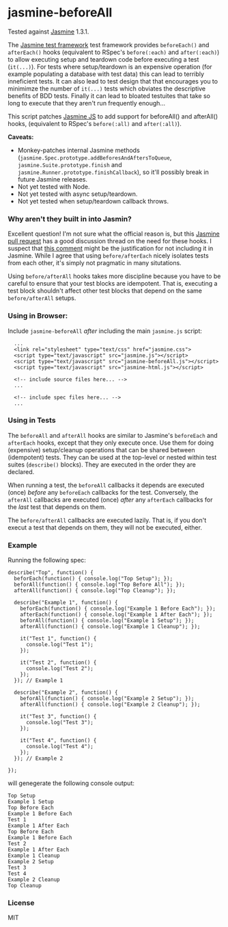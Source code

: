 jasmine-beforeAll
=================

Tested against [Jasmine](http://pivotal.github.io/jasmine/) 1.3.1.

The [Jasmine test framework](http://pivotal.github.io/jasmine/) test framework provides `beforeEach()` and `afterEach()` hooks
(equivalent to RSpec's `before(:each)` and `after(:each)`)
to allow executing setup and teardown code before executing a test (`it(...)`).
For tests where setup/teardown is an expensive operation (for example populating a database with test data) this
can lead to terribly inneficient tests.
It can also lead to test design that that encourages you to minimimze
the number of `it(...)` tests which obviates the descriptive benefits of BDD tests.
Finally it can lead to bloated testuites that take so long to execute that they aren't run frequently enough...

This script patches [Jasmine JS](http://pivotal.github.io/jasmine/) to add support for beforeAll() and afterAll() hooks,
(equivalent to RSpec's `before(:all)` and `after(:all)`).

**Caveats:**

  * Monkey-patches internal Jasmine methods (`jasmine.Spec.prototype.addBeforesAndAftersToQueue`,
`jasmine.Suite.prototype.finish` and `jasmine.Runner.prototype.finishCallback`),
so it'll possibly break in future Jasmine releases.
  * Not yet tested with Node.
  * Not yet tested with async setup/teardown.
  * Not yet tested when setup/teardown callback throws.

### Why aren't they built in into Jasmin?

Excellent question!
I'm not sure what the official reason is, but this  [Jasmine pull request](https://github.com/pivotal/jasmine/pull/56)
has a good discussion thread on the need for these hooks.
I suspect that [this comment](https://github.com/pivotal/jasmine/pull/56#issuecomment-774091) might be the
justification for not including it in Jasmine.  While I agree that using `before/afterEach` nicely isolates
tests from each other, it's simply not pragmatic in many situtations.

Using `before/afterAll` hooks takes more discipline because you have to be careful to ensure that your
test blocks are idempotent.  That is, executing a test block shouldn't affect other test blocks that
depend on the same `before/afterAll` setups.

### Using in Browser:

Include `jasmine-beforeAll` *after* including the main `jasmine.js` script:
```
  ...
  <link rel="stylesheet" type="text/css" href="jasmine.css">
  <script type="text/javascript" src="jasmine.js"></script>
  <script type="text/javascript" src="jasmine-beforeAll.js"></script>
  <script type="text/javascript" src="jasmine-html.js"></script>

  <!-- include source files here... -->
  ...

  <!-- include spec files here... -->
  ...
```

### Using in Tests

The `beforeAll` and `afterAll` hooks are similar to Jasmine's `beforeEach` and `afterEach` hooks,
except that they only execute once.  Use them for doing (expensive) setup/cleanup operations that
can be shared between (idempotent) tests.  They can be used at the top-level or nested within test
suites (`describe()` blocks).  They are executed in the order they are declared.

When running a test, the `beforeAll` callbacks it depends are executed (once) *before* any `beforeEach`
callbacks for the test.
Conversely, the `afterAll` callbacks are executed (once) *after* any `afterEach` callbacks for the *last*
test that depends on them.

The `before/afterAll` callbacks are executed lazily.  That is, if you don't execut a test that depends on them,
they will not be executed, either.

### Example

Running the following spec:

```
describe("Top", function() {
  beforEach(function() { console.log("Top Setup"); });
  beforAll(function() { console.log("Top Before All"); });
  afterAll(function() { console.log("Top Cleanup"); });
  
  describe("Example 1", function() {
    beforEach(function() { console.log("Example 1 Before Each"); });
    afterEach(function() { console.log("Example 1 After Each"); });
    beforAll(function() { console.log("Example 1 Setup"); });
    afterAll(function() { console.log("Example 1 Cleanup"); });
    
    it("Test 1", function() {
      console.log("Test 1");
    });

    it("Test 2", function() {
      console.log("Test 2");
    });
  }); // Example 1
  
  describe("Example 2", function() {
    beforAll(function() { console.log("Example 2 Setup"); });
    afterAll(function() { console.log("Example 2 Cleanup"); });
    
    it("Test 3", function() {
      console.log("Test 3");
    });

    it("Test 4", function() {
      console.log("Test 4");
    });
  }); // Example 2

});
```

will genegerate the following console output:
```
Top Setup
Example 1 Setup
Top Before Each
Example 1 Before Each
Test 1
Example 1 After Each
Top Before Each
Example 1 Before Each
Test 2
Example 1 After Each
Example 1 Cleanup
Example 2 Setup
Test 3
Test 4
Example 2 Cleanup
Top Cleanup
```

### License

MIT
